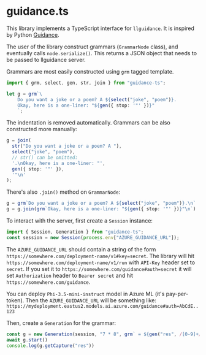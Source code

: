 # guidance.ts

This library implements a TypeScript interface for `llguidance`.
It is inspired by Python [Guidance](https://github.com/guidance-ai/guidance).

The user of the library construct grammars (`GrammarNode` class),
and eventually calls `node.serialize()`.
This returns a JSON object that needs to be passed to llguidance server.

Grammars are most easily constructed using `grm` tagged template.

```ts
import { grm, select, gen, str, join } from "guidance-ts";

let g = grm`\
    Do you want a joke or a poem? A ${select("joke", "poem")}.
    Okay, here is a one-liner: "${gen({ stop: '"' })}"
    `;
```

The indentation is removed automatically.
Grammars can be also constructed more manually:

```ts
g = join(
  str("Do you want a joke or a poem? A "),
  select("joke", "poem"),
  // str() can be omitted:
  '.\nOkay, here is a one-liner: "',
  gen({ stop: '"' }),
  '"\n'
);
```

There's also `.join()` method on `GrammarNode`:

```ts
g = grm`Do you want a joke or a poem? A ${select("joke", "poem")}.\n`
g = g.join(grm`Okay, here is a one-liner: "${gen({ stop: '"' })}"\n`)
```

To interact with the server, first create a `Session` instance:

```ts
import { Session, Generation } from "guidance-ts";
const session = new Session(process.env["AZURE_GUIDANCE_URL"]);
```

The `AZURE_GUIDANCE_URL` should contain a string of the form 
`https://somewhere.com/deployment-name/v1#key=secret`.
The library will hit `https://somewhere.com/deployment-name/v1/run`
with `API-Key` header set to `secret`.
If you set it to `https://somewhere.com/guidance#auth=secret`
it will set `Authorization` header to `Bearer secret`
and hit `https://somewhere.com/guidance`.

You can deploy `Phi-3.5-mini-instruct` model in Azure ML (it's pay-per-token).
Then the `AZURE_GUIDANCE_URL` will be something like:
`https://mydeployment.eastus2.models.ai.azure.com/guidance#auth=AbCdE..123`

Then, create a `Generation` for the grammar:

```ts
const g = new Generation(session, "7 * 8", grm` = ${gen("res", /[0-9]+/, { stop: '\n' })}\n`);
await g.start()
console.log(g.getCapture("res"))
```
